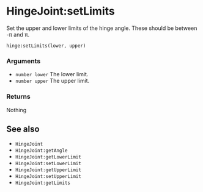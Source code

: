 <!--
category: reference
-->

HingeJoint:setLimits
===

Set the upper and lower limits of the hinge angle.  These should be between -π and π.

    hinge:setLimits(lower, upper)

### Arguments

- `number lower` The lower limit.
- `number upper` The upper limit.

### Returns

Nothing

See also
---

- `HingeJoint`
- `HingeJoint:getAngle`
- `HingeJoint:getLowerLimit`
- `HingeJoint:setLowerLimit`
- `HingeJoint:getUpperLimit`
- `HingeJoint:setUpperLimit`
- `HingeJoint:getLimits`
